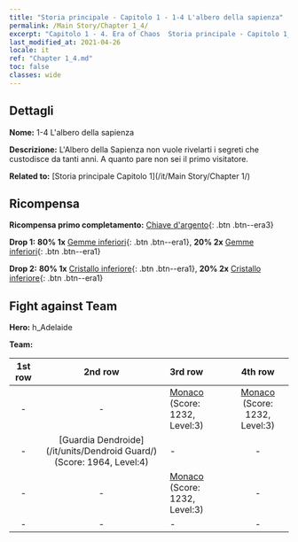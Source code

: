 ```yaml
---
title: "Storia principale - Capitolo 1 - 1-4 L'albero della sapienza"
permalink: /Main Story/Chapter 1_4/
excerpt: "Capitolo 1 - 4. Era of Chaos  Storia principale - Capitolo 1_4. 1-4 L'albero della sapienza"
last_modified_at: 2021-04-26
locale: it
ref: "Chapter 1_4.md"
toc: false
classes: wide
---
```


## Dettagli

 **Nome:** 1-4 L'albero della sapienza

 **Descrizione:** L'Albero della Sapienza non vuole rivelarti i segreti che custodisce da tanti anni. A quanto pare non sei il primo visitatore.

 **Related to:** [Storia principale Capitolo 1](/it/Main Story/Chapter 1/)

## Ricompensa

 **Ricompensa primo completamento:** [Chiave d'argento](/ItemsIT/con_693/){: .btn .btn--era3}

 **Drop 1:** **80% 1x** [Gemme inferiori](/ItemsIT/mat_4/){: .btn .btn--era1}, **20% 2x** [Gemme inferiori](/ItemsIT/mat_4/){: .btn .btn--era1}

 **Drop 2:** **80% 1x** [Cristallo inferiore](/ItemsIT/mat_5/){: .btn .btn--era1}, **20% 2x** [Cristallo inferiore](/ItemsIT/mat_5/){: .btn .btn--era1}


## Fight against Team
 **Hero:** h_Adelaide

 **Team:**


  | 1st row | 2nd row | 3rd row | 4th row |
  |:----:|:----:|:----|:----:|
  | - | - | [Monaco](/it/units/Monk/) (Score: 1232, Level:3)  | [Monaco](/it/units/Monk/) (Score: 1232, Level:3)  |
  | - | [Guardia Dendroide](/it/units/Dendroid Guard/) (Score: 1964, Level:4)  | - | - |
  | - | - | [Monaco](/it/units/Monk/) (Score: 1232, Level:3)  | - |
  | - | - | - | - |



